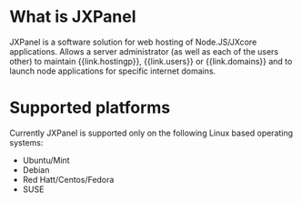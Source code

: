 
# What is JXPanel

JXPanel is a software solution for web hosting of Node.JS/JXcore applications.
Allows a server administrator (as well as each of the users other) to maintain {{link.hostingp}}, {{link.users}} or {{link.domains}}
and to launch node applications for specific internet domains.

# Supported platforms

Currently JXPanel is supported only on the following Linux based operating systems:

* Ubuntu/Mint
* Debian
* Red Hatt/Centos/Fedora
* SUSE